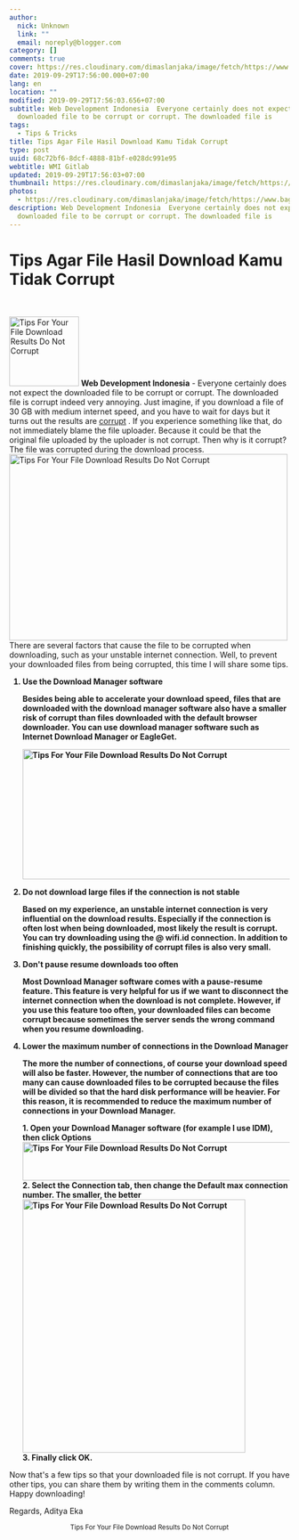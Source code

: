 ```yaml
---
author:
  nick: Unknown
  link: ""
  email: noreply@blogger.com
category: []
comments: true
cover: https://res.cloudinary.com/dimaslanjaka/image/fetch/https://www.bagas31.com/wp-content/uploads/2016/04/Corrupt.png
date: 2019-09-29T17:56:00.000+07:00
lang: en
location: ""
modified: 2019-09-29T17:56:03.656+07:00
subtitle: Web Development Indonesia  Everyone certainly does not expect the
  downloaded file to be corrupt or corrupt. The downloaded file is
tags:
  - Tips & Tricks
title: Tips Agar File Hasil Download Kamu Tidak Corrupt
type: post
uuid: 68c72bf6-8dcf-4888-81bf-e028dc991e95
webtitle: WMI Gitlab
updated: 2019-09-29T17:56:03+07:00
thumbnail: https://res.cloudinary.com/dimaslanjaka/image/fetch/https://www.bagas31.com/wp-content/uploads/2016/04/Corrupt.png
photos:
  - https://res.cloudinary.com/dimaslanjaka/image/fetch/https://www.bagas31.com/wp-content/uploads/2016/04/Corrupt.png
description: Web Development Indonesia  Everyone certainly does not expect the
  downloaded file to be corrupt or corrupt. The downloaded file is
---
```


<h1 for="title" class="notranslate">Tips Agar File Hasil Download Kamu Tidak Corrupt</h1><div id="A-G-C" date="23 Sep 2019 10:56:37"><div id="agcontent"><div class="post_content entry-content"><div class="cumplung"><br></div><p><img src="https://res.cloudinary.com/dimaslanjaka/image/fetch/https://www.bagas31.com/wp-content/uploads/2016/04/Corrupt.png" alt="Tips For Your File Download Results Do Not Corrupt" width="125" height="125" class="alignleft size-full wp-image-13765"> <span class="notranslate"> <strong>Web Development Indonesia</strong> - Everyone certainly does not expect the downloaded file to be corrupt or corrupt.</span> <span class="notranslate"> The downloaded file is corrupt indeed very annoying.</span> <span class="notranslate"> Just imagine, if you download a file of 30 GB with medium internet speed, and you have to wait for days but it turns out the results are <a href="https://web-manajemen.blogspot.com/p/search.html?q=tips%20agar%20file%20hasil%20download%20kamu%20tidak%20corrupt" target="_blank" rel="noopener" class="notranslate">corrupt</a> .</span> <span class="notranslate"> If you experience something like that, do not immediately blame the file uploader.</span> <span class="notranslate"> Because it could be that the original file uploaded by the uploader is not corrupt.</span> <span class="notranslate"> Then why is it corrupt?</span> <span class="notranslate"> The file was corrupted during the download process.</span> <br><img src="https://res.cloudinary.com/dimaslanjaka/image/fetch/https://www.bagas31.com/wp-content/uploads/2016/04/corrupt.jpg" alt="Tips For Your File Download Results Do Not Corrupt" width="500" height="335" class="aligncenter size-full wp-image-13756"><br> <span class="notranslate"> There are several factors that cause the file to be corrupted when downloading, such as your unstable internet connection.</span> <span class="notranslate"> Well, to prevent your downloaded files from being corrupted, this time I will share some tips.</span> </p><ol style="font-weight: bold;"><li><p> <span class="notranslate"> Use the Download Manager software</span> </p><p> <span class="notranslate"> Besides being able to accelerate your download speed, files that are downloaded with the download manager software also have a smaller risk of corrupt than files downloaded with the default browser downloader.</span> <span class="notranslate"> You can use download manager software such as Internet Download Manager or EagleGet.</span> </p></li><p><img src="https://res.cloudinary.com/dimaslanjaka/image/fetch/https://www.bagas31.com/wp-content/uploads/2016/04/idm.jpg" alt="Tips For Your File Download Results Do Not Corrupt" width="500" height="234" class="aligncenter size-full wp-image-13761"></p><li><p> <span class="notranslate"> Do not download large files if the connection is not stable</span> </p><p> <span class="notranslate"> Based on my experience, an unstable internet connection is very influential on the download results.</span> <span class="notranslate"> Especially if the connection is often lost when being downloaded, most likely the result is corrupt.</span> <span class="notranslate"> You can try downloading using the @ wifi.id connection.</span> <span class="notranslate"> In addition to finishing quickly, the possibility of corrupt files is also very small.</span> </p></li><li><p> <span class="notranslate"> Don't pause resume downloads too often</span> </p><p> <span class="notranslate"> Most Download Manager software comes with a pause-resume feature.</span> <span class="notranslate"> This feature is very helpful for us if we want to disconnect the internet connection when the download is not complete.</span> <span class="notranslate"> However, if you use this feature too often, your downloaded files can become corrupt because sometimes the server sends the wrong command when you resume downloading.</span> </p></li><li><p> <span class="notranslate"> Lower the maximum number of connections in the Download Manager</span> </p><p> <span class="notranslate"> The more the number of connections, of course your download speed will also be faster.</span> <span class="notranslate"> However, the number of connections that are too many can cause downloaded files to be corrupted because the files will be divided so that the hard disk performance will be heavier.</span> <span class="notranslate"> For this reason, it is recommended to reduce the maximum number of connections in your Download Manager.</span> </p><p> <span class="notranslate"> 1. Open your Download Manager software (for example I use IDM), then click Options</span> <br><img src="https://res.cloudinary.com/dimaslanjaka/image/fetch/https://www.bagas31.com/wp-content/uploads/2016/04/5.jpg" alt="Tips For Your File Download Results Do Not Corrupt" width="500" height="69" class="aligncenter size-full wp-image-13746"><br> <span class="notranslate"> 2. Select the Connection tab, then change the Default max connection number.</span> <span class="notranslate"> The smaller, the better</span> <br><img src="https://res.cloudinary.com/dimaslanjaka/image/fetch/https://www.bagas31.com/wp-content/uploads/2016/04/6.jpg" alt="Tips For Your File Download Results Do Not Corrupt" width="400" height="455" class="aligncenter size-full wp-image-13747"><br> <span class="notranslate"> 3. Finally click OK.</span> </p></li></ol><p> <span class="notranslate"> Now that's a few tips so that your downloaded file is not corrupt.</span> <span class="notranslate"> If you have other tips, you can share them by writing them in the comments column.</span> <span class="notranslate"> Happy downloading!</span> </p><p> <span class="notranslate"> Regards, Aditya Eka</span> </p><div itemprop="publisher" itemscope="" itemtype="https://schema.org/Organization"></div></div><center> <span class="notranslate"> <small>Tips For Your File Download Results Do Not Corrupt</small></span> </center></div></div>  <script src="https://codepen.io/dimaslanjaka/pen/aQRrbR.js"></script>